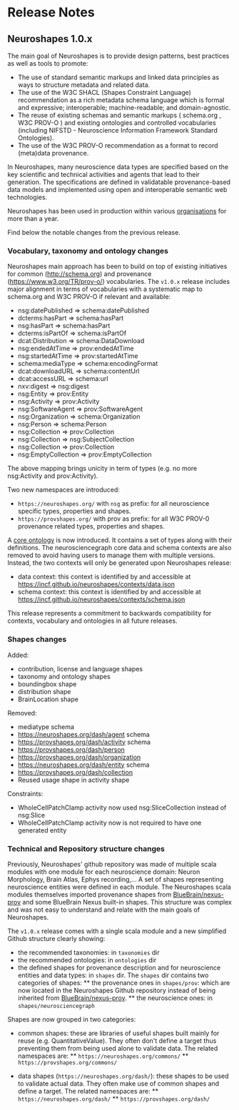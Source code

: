 # Release Notes


## Neuroshapes 1.0.x

The main goal of Neuroshapes is to provide design patterns, best practices as well as tools to promote:

* The use of standard semantic markups and linked data principles as ways to structure metadata and related data.
* The use of the W3C SHACL (Shapes Constraint Language) recommendation as a rich metadata schema language which is formal and expressive; interoperable; machine-readable; and domain-agnostic.
* The reuse of existing schemas and semantic markups ( schema.org , W3C PROV-O ) and existing ontologies and controlled vocabularies (including NIFSTD - Neuroscience Information Framework Standard Ontologies).
* The use of the W3C PROV-O recommendation as a format to record (meta)data provenance.

In Neuroshapes, many neuroscience data types are specified based on the key scientific and technical activities and agents that lead to their generation.
The specifications are defined in validatable provenance-based data models and implemented using open and interoperable semantic web technologies.

Neuroshapes has been used in production within various [organisations](https://incf.github.io/neuroshapes/#adoption) for more than a year.

Find below the notable changes from the previous release.


### Vocabulary, taxonomy and ontology changes

Neuroshapes main approach has been to build on top of existing initiatives for common (http://schema.org) and provenance (https://www.w3.org/TR/prov-o/) vocabularies.
The `v1.0.x` release includes major alignment in terms of vocabularies with a systematic map to schema.org and W3C PROV-O if relevant and available:

* nsg:datePublished => schema:datePublished
* dcterms:hasPart => schema:hasPart
* nsg:hasPart => schema:hasPart
* dcterms:isPartOf => schema:isPartOf
* dcat:Distribution => schema:DataDownload
* nsg:endedAtTime => prov:endedAtTime
* nsg:startedAtTime => prov:startedAtTime
* schema:mediaType => schema:encodingFormat
* dcat:downloadURL => schema:contentUrl
* dcat:accessURL => schema:url
* nxv:digest => nsg:digest
* nsg:Entity => prov:Entity
* nsg:Activity => prov:Activity
* nsg:SoftwareAgent => prov:SoftwareAgent
* nsg:Organization => schema:Organization
* nsg:Person => schema:Person
* nsg:Collection => prov:Collection
* nsg:Collection => nsg:SubjectCollection
* nsg:Collection => prov:Collection
* nsg:EmptyCollection => prov:EmptyCollection

The above mapping brings unicity in term of types (e.g. no more nsg:Activity and prov:Activity).

Two new namespaces are introduced:

* `https://neuroshapes.org/` with `nsg` as prefix: for all neuroscience specific types, properties and shapes.
* `https://provshapes.org/`  with prov as prefix: for all W3C PROV-0 provenance related types, properties and shapes.

A [core ontology](https://github.com/INCF/neuroshapes/tree/master/ontologies) is now introduced. It contains a set of types along with their definitions.
The neurosciencegraph core data and schema contexts are also removed to avoid having users to manage them with multiple versions.
Instead, the two contexts will only be generated upon Neuroshapes release:

* data context: this context is identified by and accessible at https://incf.github.io/neuroshapes/contexts/data.json
* schema context: this context is identified by and accessible at https://incf.github.io/neuroshapes/contexts/schema.json

This release represents a commitment to backwards compatibility for contexts, vocabulary and ontologies in all future releases.

### Shapes changes

Added:
* contribution, license and language shapes
* taxonomy and ontology shapes
* boundingbox shape
* distribution shape
* BrainLocation shape

Removed:
* mediatype schema
* https://neuroshapes.org/dash/agent schema
* https://provshapes.org/dash/activity schema
* https://provshapes.org/dash/person
* https://provshapes.org/dash/organization
* https://neuroshapes.org/dash/entity schema
* https://provshapes.org/dash/collection
* Reused usage shape in activity shape

Constraints:
* WholeCellPatchClamp activity now used nsg:SliceCollection instead of nsg:Slice
* WholeCellPatchClamp activity now is not required to have one generated entity


### Technical and Repository structure changes

Previously, Neuroshapes' github repository was made of multiple scala modules with one module for each neuroscience domain: Neuron Morphology, Brain Atlas, Ephys recording,...
A set of shapes representing neuroscience entities were defined in each module.
The Neuroshapes scala modules themselves imported provenance shapes from [BlueBrain/nexus-prov](https://github.com/BlueBrain/nexus-prov) and some BlueBrain Nexus built-in shapes.
This structure was complex and was not easy to understand and relate with the main goals of Neuroshapes.

The `v1.0.x` release comes with a single scala module and a new simplified Github structure clearly showing:

* the recommended taxonomies: in `taxonomies` dir
* the recommended ontologies: in `ontologies` dir
* the defined shapes for provenance description and for neuroscience entities and data types: in `shapes` dir. The `shapes` dir contains two categories of shapes:
** the provenance ones in `shapes/prov`: which are now located in the Neuroshapes Github repository instead of being inherited from [BlueBrain/nexus-prov](https://github.com/BlueBrain/nexus-prov).
** the neuroscience ones: in `shapes/neurosciencegraph`

Shapes are now grouped in two categories:

* common shapes: these are libraries of useful shapes built mainly for reuse (e.g. QuantitativeValue). They often don't define a target thus preventing them from being used alone to validate data.
The related namespaces are:
** `https://neuroshapes.org/commons/`
** `https://provshapes.org/commons/`

* data shapes (`https://neuroshapes.org/dash/`): these shapes to be used to validate actual data. They often make use of common shapes and define a target.
The related namespaces are:
** `https://neuroshapes.org/dash/`
** `https://provshapes.org/dash/`